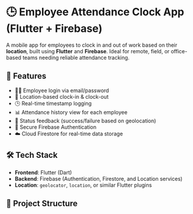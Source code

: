 # 🕒 Employee Attendance Clock App (Flutter + Firebase)

A mobile app for employees to clock in and out of work based on their **location**, built using **Flutter** and **Firebase**. Ideal for remote, field, or office-based teams needing reliable attendance tracking.

## 📱 Features

- 🧑‍💼 Employee login via email/password
- 📍 Location-based clock-in & clock-out
- 🕒 Real-time timestamp logging
- 📊 Attendance history view for each employee
- 🔔 Status feedback (success/failure based on geolocation)
- 🔐 Secure Firebase Authentication
- ☁️ Cloud Firestore for real-time data storage

## 🛠️ Tech Stack

- **Frontend**: Flutter (Dart)
- **Backend**: Firebase (Authentication, Firestore, and Location services)
- **Location**: `geolocator`, `location`, or similar Flutter plugins

## 📂 Project Structure


